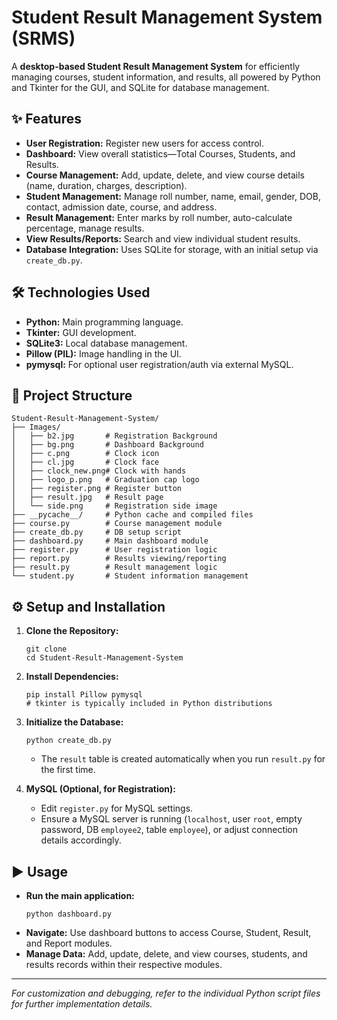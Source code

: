 
# Student Result Management System (SRMS)

A **desktop-based Student Result Management System** for efficiently managing courses, student information, and results, all powered by Python and Tkinter for the GUI, and SQLite for database management.

## ✨ Features

- **User Registration:** Register new users for access control.
- **Dashboard:** View overall statistics—Total Courses, Students, and Results.
- **Course Management:** Add, update, delete, and view course details (name, duration, charges, description).
- **Student Management:** Manage roll number, name, email, gender, DOB, contact, admission date, course, and address.
- **Result Management:** Enter marks by roll number, auto-calculate percentage, manage results.
- **View Results/Reports:** Search and view individual student results.
- **Database Integration:** Uses SQLite for storage, with an initial setup via `create_db.py`.

## 🛠️ Technologies Used

- **Python:** Main programming language.
- **Tkinter:** GUI development.
- **SQLite3:** Local database management.
- **Pillow (PIL):** Image handling in the UI.
- **pymysql:** For optional user registration/auth via external MySQL.

## 📁 Project Structure

```
Student-Result-Management-System/
├── Images/
│   ├── b2.jpg       # Registration Background
│   ├── bg.png       # Dashboard Background
│   ├── c.png        # Clock icon
│   ├── cl.jpg       # Clock face
│   ├── clock_new.png# Clock with hands
│   ├── logo_p.png   # Graduation cap logo
│   ├── register.png # Register button
│   ├── result.jpg   # Result page
│   └── side.png     # Registration side image
├── __pycache__/     # Python cache and compiled files
├── course.py        # Course management module
├── create_db.py     # DB setup script
├── dashboard.py     # Main dashboard module
├── register.py      # User registration logic
├── report.py        # Results viewing/reporting
├── result.py        # Result management logic
└── student.py       # Student information management
```

## ⚙️ Setup and Installation

1. **Clone the Repository:**
   ```
   git clone 
   cd Student-Result-Management-System
   ```

2. **Install Dependencies:**
   ```
   pip install Pillow pymysql
   # tkinter is typically included in Python distributions
   ```

3. **Initialize the Database:**
   ```
   python create_db.py
   ```
   - The `result` table is created automatically when you run `result.py` for the first time.

4. **MySQL (Optional, for Registration):**
   - Edit `register.py` for MySQL settings.
   - Ensure a MySQL server is running (`localhost`, user `root`, empty password, DB `employee2`, table `employee`), or adjust connection details accordingly.

## ▶️ Usage

- **Run the main application:**
  ```
  python dashboard.py
  ```
- **Navigate:** Use dashboard buttons to access Course, Student, Result, and Report modules.
- **Manage Data:** Add, update, delete, and view courses, students, and results records within their respective modules.

---

*For customization and debugging, refer to the individual Python script files for further implementation details.*

